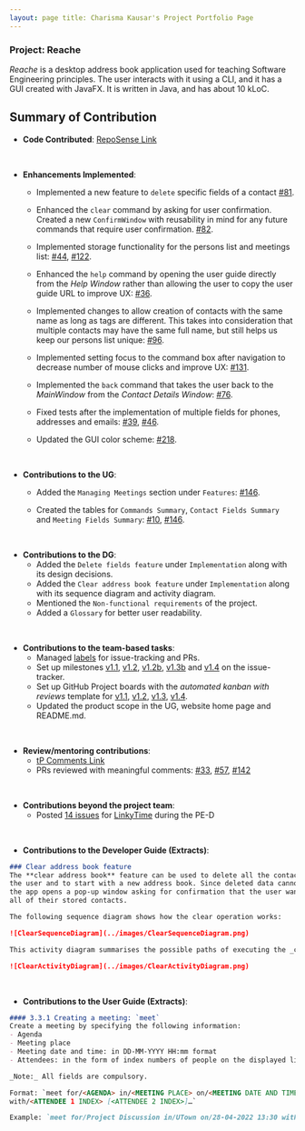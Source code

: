 ```yaml
---
layout: page title: Charisma Kausar's Project Portfolio Page
---
```


### Project: Reache

_Reache_ is a desktop address book application used for teaching Software Engineering principles. The user interacts
with it using a CLI, and it has a GUI created with JavaFX. It is written in Java, and has about 10 kLoC.

## Summary of Contribution

* **Code Contributed**: [RepoSense Link](https://nus-cs2103-ay2122s2.github.io/tp-dashboard/?search=ckcherry23&breakdown=true&sort=groupTitle&sortWithin=title&since=2022-02-18&timeframe=commit&mergegroup=&groupSelect=groupByRepos&checkedFileTypes=docs~functional-code~test-code~other)

<br>

* **Enhancements Implemented**: 
  * Implemented a new feature to `delete` specific fields of a contact
  [#81](https://github.com/AY2122S2-CS2103T-W12-4/tp/pull/81).

  * Enhanced the `clear` command by asking for user confirmation. Created a new `ConfirmWindow` with reusability in 
  mind for any future commands that require user confirmation.
  [#82](https://github.com/AY2122S2-CS2103T-W12-4/tp/pull/82).

  * Implemented storage functionality for the persons list and meetings list:
  [#44](https://github.com/AY2122S2-CS2103T-W12-4/tp/pull/44), 
  [#122](https://github.com/AY2122S2-CS2103T-W12-4/tp/pull/122).

  * Enhanced the `help` command by opening the user guide directly from the _Help Window_ rather than allowing the user 
  to copy the user guide URL to improve UX:
  [#36](https://github.com/AY2122S2-CS2103T-W12-4/tp/pull/36).
  
  * Implemented changes to allow creation of contacts with the same name as long as tags are different. This takes into 
  consideration that multiple contacts may have the same full name, but still helps us keep our persons list unique:
  [#96](https://github.com/AY2122S2-CS2103T-W12-4/tp/pull/96).
  
  * Implemented setting focus to the command box after navigation to decrease number of mouse clicks and improve UX:
  [#131](https://github.com/AY2122S2-CS2103T-W12-4/tp/pull/131).
  
  * Implemented the `back` command that takes the user back to the _MainWindow_ from the _Contact Details Window_:
  [#76](https://github.com/AY2122S2-CS2103T-W12-4/tp/pull/76).
  
  * Fixed tests after the implementation of multiple fields for phones, addresses and emails: 
  [#39](https://github.com/AY2122S2-CS2103T-W12-4/tp/pull/39),
  [#46](https://github.com/AY2122S2-CS2103T-W12-4/tp/pull/46).
  
  * Updated the GUI color scheme: [#218](https://github.com/AY2122S2-CS2103T-W12-4/tp/pull/218).

<br>

* **Contributions to the UG**: 
  * Added the `Managing Meetings` section under `Features`: 
  [#146](https://github.com/AY2122S2-CS2103T-W12-4/tp/pull/146).
  
  * Created the tables for `Commands Summary`, `Contact Fields Summary` and `Meeting Fields Summary`:
  [#10](https://github.com/AY2122S2-CS2103T-W12-4/tp/pull/10),
  [#146](https://github.com/AY2122S2-CS2103T-W12-4/tp/pull/146).

<br>

* **Contributions to the DG**: 
  * Added the `Delete fields feature` under `Implementation` along with its design decisions.
  * Added the `Clear address book feature` under `Implementation` along with its sequence diagram and activity diagram.
  * Mentioned the `Non-functional requirements` of the project.
  * Added a `Glossary` for better user readability.

<br>

* **Contributions to the team-based tasks**:
  * Managed [labels](https://github.com/AY2122S2-CS2103T-W12-4/tp/labels) for issue-tracking and PRs.
  * Set up milestones [v1.1](https://github.com/AY2122S2-CS2103T-W12-4/tp/milestone/1), 
  [v1.2](https://github.com/AY2122S2-CS2103T-W12-4/tp/milestone/2), 
  [v1.2b](https://github.com/AY2122S2-CS2103T-W12-4/tp/milestone/3), 
  [v1.3b](https://github.com/AY2122S2-CS2103T-W12-4/tp/milestone/5) and 
  [v1.4](https://github.com/AY2122S2-CS2103T-W12-4/tp/milestone/6) on the issue-tracker.
  * Set up GitHub Project boards with the _automated kanban with reviews_ template for 
  [v1.1](https://github.com/AY2122S2-CS2103T-W12-4/tp/projects/1),
  [v1.2](https://github.com/AY2122S2-CS2103T-W12-4/tp/projects/3),
  [v1.3](https://github.com/AY2122S2-CS2103T-W12-4/tp/projects/4),
  [v1.4](https://github.com/AY2122S2-CS2103T-W12-4/tp/projects/6).
  * Updated the product scope in the UG, website home page and README.md.

<br>

* **Review/mentoring contributions**: 
  * [tP Comments Link](https://nus-cs2103-ay2122s2.github.io/dashboards/contents/tp-comments.html#13-charisma-kausar-ckcherry23-70-comments)
  * PRs reviewed with meaningful comments: [#33](https://github.com/AY2122S2-CS2103T-W12-4/tp/pull/33), [#57](https://github.com/AY2122S2-CS2103T-W12-4/tp/pull/57), [#142](https://github.com/AY2122S2-CS2103T-W12-4/tp/pull/142)

<br>

* **Contributions beyond the project team**: 
  * Posted [14 issues](https://github.com/ckcherry23/ped/issues) 
  for [LinkyTime](https://github.com/AY2122S2-CS2103T-T13-3/tp) during the PE-D

<br>

* **Contributions to the Developer Guide (Extracts)**:

```markdown
### Clear address book feature
The **clear address book** feature can be used to delete all the contacts stored by 
the user and to start with a new address book. Since deleted data cannot be recovered, 
the app opens a pop-up window asking for confirmation that the user wants to delete 
all of their stored contacts.

The following sequence diagram shows how the clear operation works:

![ClearSequenceDiagram](../images/ClearSequenceDiagram.png)

This activity diagram summarises the possible paths of executing the _clear_ command:

![ClearActivityDiagram](../images/ClearActivityDiagram.png)
```

<br>

* **Contributions to the User Guide (Extracts)**: 

```markdown
#### 3.3.1 Creating a meeting: `meet`
Create a meeting by specifying the following information:
- Agenda
- Meeting place
- Meeting date and time: in DD-MM-YYYY HH:mm format
- Attendees: in the form of index numbers of people on the displayed list

_Note:_ All fields are compulsory.

Format: `meet for/<AGENDA> in/<MEETING PLACE> on/<MEETING DATE AND TIME> 
with/<ATTENDEE 1 INDEX> [<ATTENDEE 2 INDEX>]…`

Example: `meet for/Project Discussion in/UTown on/28-04-2022 13:30 with/1 3 4`
```
